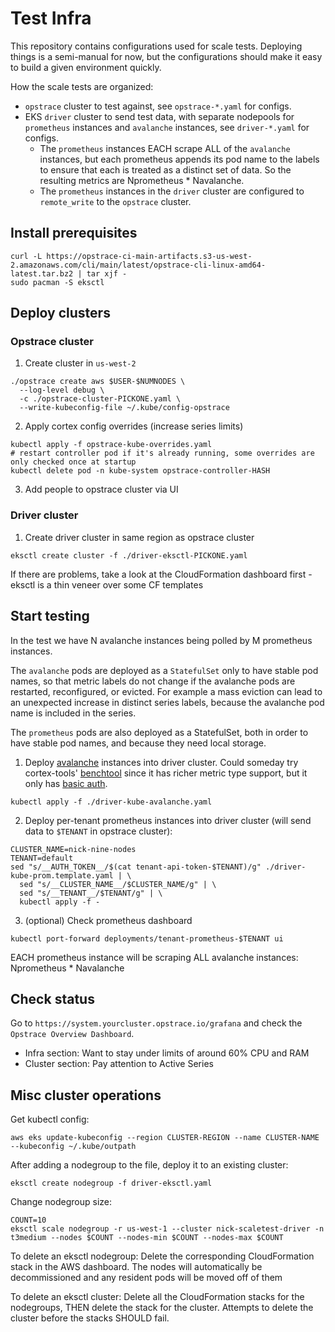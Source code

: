 # Test Infra

This repository contains configurations used for scale tests. Deploying things is a semi-manual for now, but the configurations should make it easy to build a given environment quickly.

How the scale tests are organized:
- `opstrace` cluster to test against, see `opstrace-*.yaml` for configs.
- EKS `driver` cluster to send test data, with separate nodepools for `prometheus` instances and `avalanche` instances, see `driver-*.yaml` for configs.
    - The `prometheus` instances EACH scrape ALL of the `avalanche` instances, but each prometheus appends its pod name to the labels to ensure that each is treated as a distinct set of data. So the resulting metrics are Nprometheus * Navalanche.
    - The `prometheus` instances in the `driver` cluster are configured to `remote_write` to the `opstrace` cluster.

## Install prerequisites

```
curl -L https://opstrace-ci-main-artifacts.s3-us-west-2.amazonaws.com/cli/main/latest/opstrace-cli-linux-amd64-latest.tar.bz2 | tar xjf -
sudo pacman -S eksctl
```

## Deploy clusters

### Opstrace cluster

1. Create cluster in `us-west-2`

```
./opstrace create aws $USER-$NUMNODES \
  --log-level debug \
  -c ./opstrace-cluster-PICKONE.yaml \
  --write-kubeconfig-file ~/.kube/config-opstrace
```

2. Apply cortex config overrides (increase series limits)

```
kubectl apply -f opstrace-kube-overrides.yaml
# restart controller pod if it's already running, some overrides are only checked once at startup
kubectl delete pod -n kube-system opstrace-controller-HASH
```

3. Add people to opstrace cluster via UI

### Driver cluster

1. Create driver cluster in same region as opstrace cluster

```
eksctl create cluster -f ./driver-eksctl-PICKONE.yaml
```

If there are problems, take a look at the CloudFormation dashboard first - eksctl is a thin veneer over some CF templates

## Start testing

In the test we have N avalanche instances being polled by M prometheus instances.

The `avalanche` pods are deployed as a `StatefulSet` only to have stable pod names, so that metric labels do not change if the avalanche pods are restarted, reconfigured, or evicted. For example a mass eviction can lead to an unexpected increase in distinct series labels, because the avalanche pod name is included in the series.

The `prometheus` pods are also deployed as a StatefulSet, both in order to have stable pod names, and because they need local storage.

1. Deploy [avalanche](https://github.com/open-fresh/avalanche) instances into driver cluster. Could someday try cortex-tools' [benchtool](https://github.com/grafana/cortex-tools/blob/main/docs/benchtool.md) since it has richer metric type support, but it only has [basic auth](https://github.com/grafana/cortex-tools/blob/main/pkg/bench/query_runner.go#L185).

```
kubectl apply -f ./driver-kube-avalanche.yaml
```

2. Deploy per-tenant prometheus instances into driver cluster (will send data to `$TENANT` in opstrace cluster):

```
CLUSTER_NAME=nick-nine-nodes
TENANT=default
sed "s/__AUTH_TOKEN__/$(cat tenant-api-token-$TENANT)/g" ./driver-kube-prom.template.yaml | \
  sed "s/__CLUSTER_NAME__/$CLUSTER_NAME/g" | \
  sed "s/__TENANT__/$TENANT/g" | \
  kubectl apply -f -
```

3. (optional) Check prometheus dashboard

```
kubectl port-forward deployments/tenant-prometheus-$TENANT ui
```

EACH prometheus instance will be scraping ALL avalanche instances: Nprometheus * Navalanche

## Check status

Go to `https://system.yourcluster.opstrace.io/grafana` and check the `Opstrace Overview Dashboard`.
- Infra section: Want to stay under limits of around 60% CPU and RAM
- Cluster section: Pay attention to Active Series


## Misc cluster operations

Get kubectl config:
```
aws eks update-kubeconfig --region CLUSTER-REGION --name CLUSTER-NAME --kubeconfig ~/.kube/outpath
```

After adding a nodegroup to the file, deploy it to an existing cluster:
```
eksctl create nodegroup -f driver-eksctl.yaml
```

Change nodegroup size:
```
COUNT=10
eksctl scale nodegroup -r us-west-1 --cluster nick-scaletest-driver -n t3medium --nodes $COUNT --nodes-min $COUNT --nodes-max $COUNT
```

To delete an eksctl nodegroup: Delete the corresponding CloudFormation stack in the AWS dashboard. The nodes will automatically be decommissioned and any resident pods will be moved off of them

To delete an eksctl cluster: Delete all the CloudFormation stacks for the nodegroups, THEN delete the stack for the cluster. Attempts to delete the cluster before the stacks SHOULD fail.
